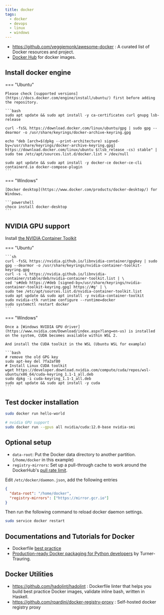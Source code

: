 ```yaml
---
title: docker
tags:
  - docker
  - devops
  - linux
  - windows
---
```


- https://github.com/veggiemonk/awesome-docker : A curated list of Docker resources and project.
- [Docker Hub](https://hub.docker.com/) for docker images.

## Install docker engine

=== "Ubuntu"

    Please check [supported versions](https://docs.docker.com/engine/install/ubuntu/) first before adding the repository.

    ```bash
    sudo apt update && sudo apt install -y ca-certificates curl gnupg lsb-release

    curl -fsSL https://download.docker.com/linux/ubuntu/gpg | sudo gpg --dearmor -o /usr/share/keyrings/docker-archive-keyring.gpg

    echo "deb [arch=$(dpkg --print-architecture) signed-by=/usr/share/keyrings/docker-archive-keyring.gpg] https://download.docker.com/linux/ubuntu $(lsb_release -cs) stable" | sudo tee /etc/apt/sources.list.d/docker.list > /dev/null

    sudo apt update && sudo apt install -y docker-ce docker-ce-cli containerd.io docker-compose-plugin
    ```

=== "Windows"

    [Docker desktop](https://www.docker.com/products/docker-desktop/) for Windows.

    ```powershell
    choco install docker-desktop
    ```

## NVIDIA GPU support

Install [the NVIDIA Container Toolkit](https://docs.nvidia.com/datacenter/cloud-native/container-toolkit/latest/install-guide.html#installation)

=== "Ubuntu"

    ```sh
    curl -fsSL https://nvidia.github.io/libnvidia-container/gpgkey | sudo gpg --dearmor -o /usr/share/keyrings/nvidia-container-toolkit-keyring.gpg
    curl -s -L https://nvidia.github.io/libnvidia-container/stable/deb/nvidia-container-toolkit.list | \
    sed 's#deb https://#deb [signed-by=/usr/share/keyrings/nvidia-container-toolkit-keyring.gpg] https://#g' | \
    sudo tee /etc/apt/sources.list.d/nvidia-container-toolkit.list
    sudo apt update && sudo apt install -y nvidia-container-toolkit
    sudo nvidia-ctk runtime configure --runtime=docker
    sudo systemctl restart docker
    ```

=== "Windows"

    Once a [Windows NVIDIA GPU driver](https://www.nvidia.com/Download/index.aspx?lang=en-us) is installed on the system, CUDA becomes available within WSL 2.

    And install the CUDA toolkit in the WSL (Ubuntu WSL for example)

    ```bash
    # remove the old GPG key
    sudo apt-key del 7fa2af80
    # Install Linux CUDA toolkit
    wget https://developer.download.nvidia.com/compute/cuda/repos/wsl-ubuntu/x86_64/cuda-keyring_1.1-1_all.deb
    sudo dpkg -i cuda-keyring_1.1-1_all.deb
    sudo apt update && sudo apt install -y cuda
    ```

## Test docker installation

```sh
sudo docker run hello-world

# nvidia GPU support
sudo docker run --gpus all nvidia/cuda:12.0-base nvidia-smi
```

## Optional setup

- `data-root`: Put the Docker data directory to another partition. (`/home/docker` in this example)
- `registry-mirrors`: Set up a pull-through cache to work around the DockerHub's [pull rate limit](https://www.docker.com/blog/scaling-docker-to-serve-millions-more-developers-network-egress/).

Edit `/etc/docker/daemon.json`, add the following entries

```json title="/etc/docker/daemon.json"
{
  "data-root": "/home/docker",
  "registry-mirrors": ["https://mirror.gcr.io"]
}
```

Then run the following command to reload docker daemon settings.

```bash
sudo service docker restart
```

## Documentations and Tutorials for Docker

- Dockerfile [best practice](https://docs.docker.com/engine/userguide/eng-image/dockerfile_best-practices)
- [Production-ready Docker packaging for Python developers](https://pythonspeed.com/docker/) by Turner-Trauring.

## Docker Utilities

- https://github.com/hadolint/hadolint : Dockerfile linter that helps you build best practice Docker images, validate inline bash, written in Haskell.
- https://github.com/rpardini/docker-registry-proxy : Self-hosted docker registry proxy
